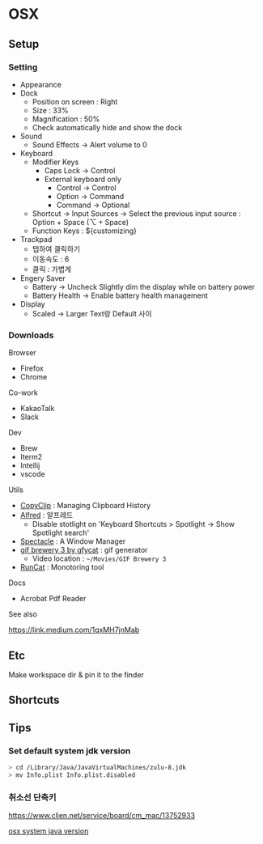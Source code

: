 # OSX

## Setup

### Setting

- Appearance
- Dock
  - Position on screen : Right
  - Size : 33%
  - Magnification : 50%
  - Check automatically hide and show the dock
- Sound
  - Sound Effects -> Alert volume to 0
- Keyboard
  - Modifier Keys
    - Caps Lock -> Control
    - External keyboard only
      - Control -> Control
      - Option -> Command
      - Command -> Optional
  - Shortcut -> Input Sources -> Select the previous input source : Option + Space (⌥ + Space)
  - Function Keys : ${customizing}
- Trackpad
  - 탭하여 클릭하기
  - 이동속도 : 6
  - 클릭 : 가볍게
- Engery Saver
  - Battery -> Uncheck Slightly dim the display while on battery power
  - Battery Health -> Enable battery health management 
- Display
  - Scaled -> Larger Text랑 Default 사이

### Downloads

Browser

- Firefox
- Chrome

Co-work

- KakaoTalk
- Slack

Dev

- Brew
- Iterm2
- Intellij
- vscode

Utils

- [CopyClip](https://apps.apple.com/us/app/copyclip-clipboard-history/id595191960?mt=12) : Managing Clipboard History
- [Alfred](https://www.alfredapp.com) : 알프레드
  - Disable stotlight on 'Keyboard Shortcuts > Spotlight -> Show Spotlight search'
- [Spectacle](https://www.spectacleapp.com/) : A Window Manager
- [gif brewery 3 by gfycat](https://apps.apple.com/kr/app/gif-brewery-3-by-gfycat/id1081413713?mt=12) : gif generator
  - Video location : `~/Movies/GIF Brewery 3`
- [RunCat](https://apps.apple.com/kr/app/runcat/id1429033973?mt=12) : Monotoring tool

Docs

- Acrobat Pdf Reader

See also

https://link.medium.com/1qxMH7jnMab

## Etc

Make workspace dir & pin it to the finder

## Shortcuts

## Tips

### Set default system jdk version

```sh
> cd /Library/Java/JavaVirtualMachines/zulu-8.jdk
> mv Info.plist Info.plist.disabled
```

### 취소선 단축키

https://www.clien.net/service/board/cm_mac/13752933


[osx system java version](https://stackoverflow.com/questions/21964709/how-to-set-or-change-the-default-java-jdk-version-on-os-x)
